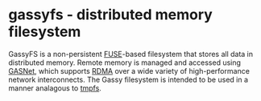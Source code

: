 gassyfs - distributed memory filesystem
=======

GassyFS is a non-persistent [FUSE](http://fuse.sourceforge.net/)-based filesystem that stores all data in distributed memory. Remote memory is managed and accessed using [GASNet](http://gasnet.lbl.gov/), which supports [RDMA](http://en.wikipedia.org/wiki/Remote_direct_memory_access) over a wide variety of high-performance network interconnects. The Gassy filesystem is intended to be used in a manner analagous to [tmpfs](http://en.wikipedia.org/wiki/Tmpfs).

